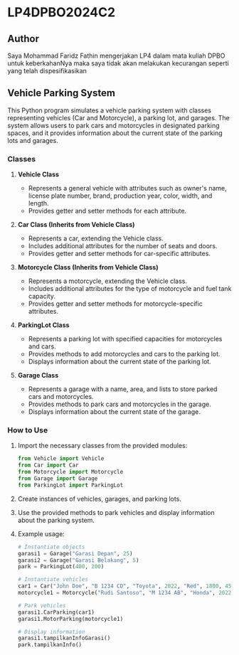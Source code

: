 # LP4DPBO2024C2
## Author
Saya Mohammad Faridz Fathin mengerjakan LP4 dalam mata kuliah
DPBO untuk keberkahanNya maka saya tidak akan melakukan kecurangan seperti yang telah dispesifikasikan

## Vehicle Parking System

This Python program simulates a vehicle parking system with classes representing vehicles (Car and Motorcycle), a parking lot, and garages. The system allows users to park cars and motorcycles in designated parking spaces, and it provides information about the current state of the parking lots and garages.

### Classes

1. **Vehicle Class**

   - Represents a general vehicle with attributes such as owner's name, license plate number, brand, production year, color, width, and length.
   - Provides getter and setter methods for each attribute.

2. **Car Class (Inherits from Vehicle Class)**

   - Represents a car, extending the Vehicle class.
   - Includes additional attributes for the number of seats and doors.
   - Provides getter and setter methods for car-specific attributes.

3. **Motorcycle Class (Inherits from Vehicle Class)**

   - Represents a motorcycle, extending the Vehicle class.
   - Includes additional attributes for the type of motorcycle and fuel tank capacity.
   - Provides getter and setter methods for motorcycle-specific attributes.

4. **ParkingLot Class**

   - Represents a parking lot with specified capacities for motorcycles and cars.
   - Provides methods to add motorcycles and cars to the parking lot.
   - Displays information about the current state of the parking lot.

5. **Garage Class**

   - Represents a garage with a name, area, and lists to store parked cars and motorcycles.
   - Provides methods to park cars and motorcycles in the garage.
   - Displays information about the current state of the garage.

### How to Use

1. Import the necessary classes from the provided modules:

   ```python
   from Vehicle import Vehicle
   from Car import Car
   from Motorcycle import Motorcycle
   from Garage import Garage
   from ParkingLot import ParkingLot
   ```

2. Create instances of vehicles, garages, and parking lots.

3. Use the provided methods to park vehicles and display information about the parking system.

4. Example usage:

   ```python
   # Instantiate objects
   garasi1 = Garage("Garasi Depan", 25)
   garasi2 = Garage("Garasi Belakang", 5)
   park = ParkingLot(400, 200)

   # Instantiate vehicles
   car1 = Car("John Doe", "B 1234 CD", "Toyota", 2022, "Red", 1800, 4500, 5, 4)
   motorcycle1 = Motorcycle("Rudi Santoso", "M 1234 AB", "Honda", 2022, "Black", 800, 2000, "Sport", 150)

   # Park vehicles
   garasi1.CarParking(car1)
   garasi1.MotorParking(motorcycle1)

   # Display information
   garasi1.tampilkanInfoGarasi()
   park.tampilkanInfo()
   ```
